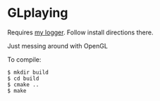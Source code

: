 GLplaying
=========

Requires [my logger](evan1026/Logger). Follow install directions there.

Just messing around with OpenGL

To compile:

    $ mkdir build
    $ cd build
    $ cmake ..
    $ make
